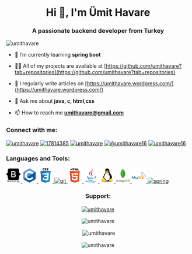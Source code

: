 <h1 align="center">Hi 👋, I'm Ümit Havare</h1>
<h3 align="center">A passionate backend developer from Turkey</h3>

<p align="left"> <img src="https://komarev.com/ghpvc/?username=umithavare&label=Profile%20views&color=0e75b6&style=flat" alt="umithavare" /> </p>

- 🌱 I’m currently learning **spring boot**

- 👨‍💻 All of my projects are available at [https://github.com/umithavare?tab=repositories](https://github.com/umithavare?tab=repositories)

- 📝 I regularly write articles on [https://umithavare.wordpress.com/](https://umithavare.wordpress.com/)

- 💬 Ask me about **java, c, html,css**

- 📫 How to reach me **umithavare@gmail.com**

<h3 align="left">Connect with me:</h3>
<p align="left">
<a href="https://linkedin.com/in/umithavare" target="blank"><img align="center" src="https://raw.githubusercontent.com/rahuldkjain/github-profile-readme-generator/master/src/images/icons/Social/linked-in-alt.svg" alt="umithavare" height="30" width="40" /></a>
<a href="https://stackoverflow.com/users/17814385" target="blank"><img align="center" src="https://raw.githubusercontent.com/rahuldkjain/github-profile-readme-generator/master/src/images/icons/Social/stack-overflow.svg" alt="17814385" height="30" width="40" /></a>
<a href="https://instagram.com/umithavare" target="blank"><img align="center" src="https://raw.githubusercontent.com/rahuldkjain/github-profile-readme-generator/master/src/images/icons/Social/instagram.svg" alt="umithavare" height="30" width="40" /></a>
<a href="https://medium.com/@umithavare16" target="blank"><img align="center" src="https://raw.githubusercontent.com/rahuldkjain/github-profile-readme-generator/master/src/images/icons/Social/medium.svg" alt="@umithavare16" height="30" width="40" /></a>
<a href="https://www.hackerrank.com/umithavare16" target="blank"><img align="center" src="https://raw.githubusercontent.com/rahuldkjain/github-profile-readme-generator/master/src/images/icons/Social/hackerrank.svg" alt="umithavare16" height="30" width="40" /></a>
</p>

<h3 align="left">Languages and Tools:</h3>
<p align="left"> <a href="https://getbootstrap.com" target="_blank" rel="noreferrer"> <img src="https://raw.githubusercontent.com/devicons/devicon/master/icons/bootstrap/bootstrap-plain-wordmark.svg" alt="bootstrap" width="40" height="40"/> </a> <a href="https://www.cprogramming.com/" target="_blank" rel="noreferrer"> <img src="https://raw.githubusercontent.com/devicons/devicon/master/icons/c/c-original.svg" alt="c" width="40" height="40"/> </a> <a href="https://www.w3schools.com/css/" target="_blank" rel="noreferrer"> <img src="https://raw.githubusercontent.com/devicons/devicon/master/icons/css3/css3-original-wordmark.svg" alt="css3" width="40" height="40"/> </a> <a href="https://git-scm.com/" target="_blank" rel="noreferrer"> <img src="https://www.vectorlogo.zone/logos/git-scm/git-scm-icon.svg" alt="git" width="40" height="40"/> </a> <a href="https://www.w3.org/html/" target="_blank" rel="noreferrer"> <img src="https://raw.githubusercontent.com/devicons/devicon/master/icons/html5/html5-original-wordmark.svg" alt="html5" width="40" height="40"/> </a> <a href="https://www.java.com" target="_blank" rel="noreferrer"> <img src="https://raw.githubusercontent.com/devicons/devicon/master/icons/java/java-original.svg" alt="java" width="40" height="40"/> </a> <a href="https://www.linux.org/" target="_blank" rel="noreferrer"> <img src="https://raw.githubusercontent.com/devicons/devicon/master/icons/linux/linux-original.svg" alt="linux" width="40" height="40"/> </a> <a href="https://www.mongodb.com/" target="_blank" rel="noreferrer"> <img src="https://raw.githubusercontent.com/devicons/devicon/master/icons/mongodb/mongodb-original-wordmark.svg" alt="mongodb" width="40" height="40"/> </a> <a href="https://www.mysql.com/" target="_blank" rel="noreferrer"> <img src="https://raw.githubusercontent.com/devicons/devicon/master/icons/mysql/mysql-original-wordmark.svg" alt="mysql" width="40" height="40"/> </a> <a href="https://spring.io/" target="_blank" rel="noreferrer"> <img src="https://www.vectorlogo.zone/logos/springio/springio-icon.svg" alt="spring" width="40" height="40"/> </a> </p>

<div align="center">
<h3 align="center">Support:</h3>
<p>
  <a href="https://www.buymeacoffee.com/umithavare"> 
  <img align="center" src="https://cdn.buymeacoffee.com/buttons/v2/default-yellow.png" height="50" width="210" alt="umithavare" />
  </a>
</p>

<p align="center"><img align="center" src="https://github-readme-stats.vercel.app/api/top-langs?username=umithavare&show_icons=true&locale=en&layout=compact&theme=github_dark" alt="umithavare" /></p>

<p align="center">&nbsp;<img align="center" src="https://github-readme-stats.vercel.app/api?username=umithavare&show_icons=true&locale=en&theme=github_dark" alt="umithavare" /></p>

<p align="center"><img align="center" src="https://github-readme-streak-stats.herokuapp.com/?user=umithavare&theme=github_dark" alt="umithavare" /></p>

</div>  

